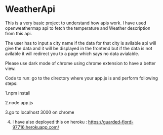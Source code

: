 # WeatherApi

This is a very basic project to understand how apis work. I have used openweathermap api to fetch the temperature and Weather description from this api.

The user has to input a city name if the data for that city is avilable api will give the data and it will be displayed in the frontend but if the data is not avilable it will redirect you to a page which says no data avialable.

Please use dark mode of chrome using chrome extension to have a better view.

Code to run: go to the directory where your app.js is and perform following steps:

1.npm install

2.node app.js

3.go to localhost 3000 on chrome

4. I have also  deployed this on heroku : https://guarded-fjord-97716.herokuapp.com/
